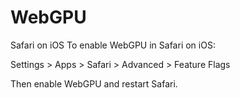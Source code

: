 # WebGPU

Safari on iOS
To enable WebGPU in Safari on iOS:

Settings > Apps > Safari > Advanced > Feature Flags

Then enable WebGPU and restart Safari.